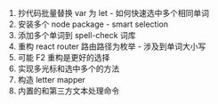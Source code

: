 1. 抄代码批量替换 var 为 let - 如何快速选中多个相同单词
2. 安装多个 node package - smart selection
3. 添加多个单词到 spell-check 词库
4. 重构 react router 路由路径为枚举 - 涉及到单词大小写
5. 可能 F2 重构是更好的选择
6. 实现多光标和选中多个的方法
7. 构造 letter mapper
8. 内置的和第三方文本处理命令
